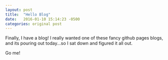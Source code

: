 ```yaml
---
layout: post
title:  "Hello Blog"
date:   2016-01-10 15:14:23 -0500
categories: original post
---
```

Finally, I have a blog! I really wanted one of these fancy github pages blogs, and its pouring out today...so I sat down and figured it all out.

Go me! 